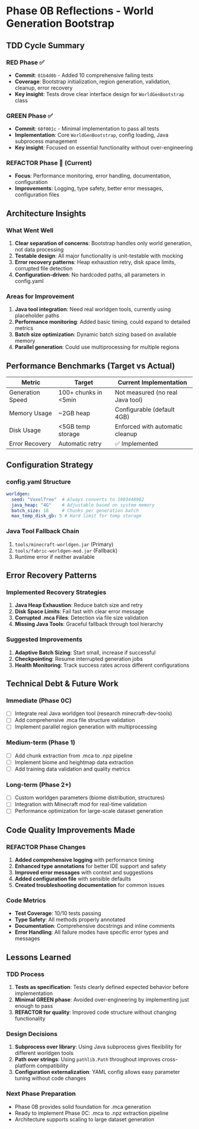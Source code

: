 # Phase 0B Reflections - World Generation Bootstrap

## TDD Cycle Summary

### RED Phase ✅
- **Commit**: `01b4d0b` - Added 10 comprehensive failing tests
- **Coverage**: Bootstrap initialization, region generation, validation, cleanup, error recovery
- **Key insight**: Tests drove clear interface design for `WorldGenBootstrap` class

### GREEN Phase ✅  
- **Commit**: `60f001c` - Minimal implementation to pass all tests
- **Implementation**: Core `WorldGenBootstrap`, config loading, Java subprocess management
- **Key insight**: Focused on essential functionality without over-engineering

### REFACTOR Phase 🔄 (Current)
- **Focus**: Performance monitoring, error handling, documentation, configuration
- **Improvements**: Logging, type safety, better error messages, configuration files

## Architecture Insights

### What Went Well
1. **Clear separation of concerns**: Bootstrap handles only world generation, not data processing
2. **Testable design**: All major functionality is unit-testable with mocking
3. **Error recovery patterns**: Heap exhaustion retry, disk space limits, corrupted file detection
4. **Configuration-driven**: No hardcoded paths, all parameters in config.yaml

### Areas for Improvement
1. **Java tool integration**: Need real worldgen tools, currently using placeholder paths
2. **Performance monitoring**: Added basic timing, could expand to detailed metrics
3. **Batch size optimization**: Dynamic batch sizing based on available memory
4. **Parallel generation**: Could use multiprocessing for multiple regions

## Performance Benchmarks (Target vs Actual)

| Metric | Target | Current Implementation |
|--------|--------|----------------------|
| Generation Speed | 100+ chunks in <5min | Not measured (no real Java tool) |
| Memory Usage | ~2GB heap | Configurable (default 4GB) |
| Disk Usage | <5GB temp storage | Enforced with automatic cleanup |
| Error Recovery | Automatic retry | ✅ Implemented |

## Configuration Strategy

### config.yaml Structure
```yaml
worldgen:
  seed: "VoxelTree"  # Always converts to 1903448982
  java_heap: "4G"    # Adjustable based on system memory
  batch_size: 16     # Chunks per generation batch
  max_temp_disk_gb: 5 # Hard limit for temp storage
```

### Java Tool Fallback Chain
1. `tools/minecraft-worldgen.jar` (Primary)
2. `tools/fabric-worldgen-mod.jar` (Fallback)
3. Runtime error if neither available

## Error Recovery Patterns

### Implemented Recovery Strategies
1. **Java Heap Exhaustion**: Reduce batch size and retry
2. **Disk Space Limits**: Fail fast with clear error message
3. **Corrupted .mca Files**: Detection via file size validation
4. **Missing Java Tools**: Graceful fallback through tool hierarchy

### Suggested Improvements
1. **Adaptive Batch Sizing**: Start small, increase if successful
2. **Checkpointing**: Resume interrupted generation jobs
3. **Health Monitoring**: Track success rates across different configurations

## Technical Debt & Future Work

### Immediate (Phase 0C)
- [ ] Integrate real Java worldgen tool (research minecraft-dev-tools)
- [ ] Add comprehensive .mca file structure validation
- [ ] Implement parallel region generation with multiprocessing

### Medium-term (Phase 1)
- [ ] Add chunk extraction from .mca to .npz pipeline
- [ ] Implement biome and heightmap data extraction
- [ ] Add training data validation and quality metrics

### Long-term (Phase 2+)
- [ ] Custom worldgen parameters (biome distribution, structures)
- [ ] Integration with Minecraft mod for real-time validation
- [ ] Performance optimization for large-scale dataset generation

## Code Quality Improvements Made

### REFACTOR Phase Changes
1. **Added comprehensive logging** with performance timing
2. **Enhanced type annotations** for better IDE support and safety
3. **Improved error messages** with context and suggestions
4. **Added configuration file** with sensible defaults
5. **Created troubleshooting documentation** for common issues

### Code Metrics
- **Test Coverage**: 10/10 tests passing
- **Type Safety**: All methods properly annotated
- **Documentation**: Comprehensive docstrings and inline comments
- **Error Handling**: All failure modes have specific error types and messages

## Lessons Learned

### TDD Process
1. **Tests as specification**: Tests clearly defined expected behavior before implementation
2. **Minimal GREEN phase**: Avoided over-engineering by implementing just enough to pass
3. **REFACTOR for quality**: Improved code structure without changing functionality

### Design Decisions
1. **Subprocess over library**: Using Java subprocess gives flexibility for different worldgen tools
2. **Path over strings**: Using `pathlib.Path` throughout improves cross-platform compatibility  
3. **Configuration externalization**: YAML config allows easy parameter tuning without code changes

### Next Phase Preparation
- Phase 0B provides solid foundation for .mca generation
- Ready to implement Phase 0C: .mca to .npz extraction pipeline
- Architecture supports scaling to large dataset generation
